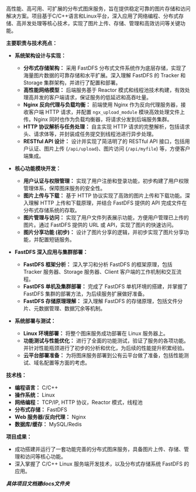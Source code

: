 高性能、高可用、可扩展的分布式图床服务，旨在提供稳定可靠的图片存储和访问解决方案。项目基于C/C++语言和Linux平台，深入应用了网络编程、分布式存储、高并发处理等核心技术，实现了图片上传、存储、管理和高效访问等关键功能。

**主要职责与技术亮点：**

* **系统架构设计与实现：**
    * **分布式存储架构：** 采用 FastDFS 分布式文件系统作为底层存储，实现了海量图片数据的可靠存储和水平扩展。深入理解 FastDFS 的 Tracker 和 Storage 集群架构，并进行了配置和部署。
    * **高性能网络模型：**  后端服务基于 Reactor 模式和线程池技术构建，有效处理高并发的客户端请求，保证服务的低延迟和高吞吐量。
    * **Nginx 反向代理与负载均衡：**  前端使用 Nginx 作为反向代理服务器，接收客户端 HTTP 请求，并配置 `ngx_upload_module` 模块高效处理文件上传。Nginx 同时也作为负载均衡器，将请求分发到后端服务集群。
    * **HTTP 协议解析与任务处理：**  自主实现 HTTP 请求的完整解析，包括请求头、请求体等，并封装成任务提交到线程池进行异步处理。
    * **RESTful API 设计：**  设计并实现了简洁明了的 RESTful API 接口，包括用户认证、图片上传 (`/api/upload`)、图片访问 (`/api/myfile`) 等，方便客户端集成。

* **核心功能模块开发：**
    * **用户认证与权限管理：**  实现了用户注册和登录功能，初步构建了用户权限管理体系，保障图床服务的安全性。
    * **图片上传与下载：**  基于 HTTP 协议实现了高效的图片上传和下载功能。深入理解 HTTP 上传和下载原理，并结合 FastDFS 提供的 API 完成文件在分布式存储系统的存取。
    * **图片管理与访问：**  实现了用户文件列表展示功能，方便用户管理已上传的图片。通过 FastDFS 提供的 URL 或 API，实现了图片的快速访问。
    * **图片分享功能 (初步)：**  设计了图片分享的逻辑，并初步实现了图片分享功能，并配置短链服务。

* **FastDFS 深入应用与集群部署：**
    * **FastDFS 框架分析：**  深入学习和分析 FastDFS 的框架原理，包括 Tracker 服务器、Storage 服务器、Client 客户端的工作机制和交互流程。
    * **FastDFS 单机及集群部署：**  完成了 FastDFS 单机环境的搭建，并掌握了 FastDFS 集群的部署方法，为后续服务扩展做好准备。
    * **FastDFS 存储原理理解：**  深入理解 FastDFS 的存储原理，包括文件分片、元数据管理、数据冗余等机制。

* **系统部署与测试：**
    * **Linux 环境部署：**  将整个图床服务成功部署在 Linux 服务器上。
    * **功能测试与性能优化：**  进行了全面的功能测试，验证了服务的各项功能。并针对性能瓶颈进行了初步的分析和优化，为后续的性能提升积累经验。
    * **云平台部署准备：**  为将图床服务部署到公有云平台做了准备，包括性能测试、域名配置等方面的考虑。

**技术栈：**

* **编程语言：** C/C++
* **操作系统：** Linux
* **网络编程：** TCP/IP, HTTP 协议，Reactor 模式，线程池
* **分布式存储：** FastDFS
* **Web 服务器/反向代理：** Nginx
* **数据库/缓存：**  MySQL/Redis 


**项目成果：**

* 成功搭建并运行了一套功能完善的分布式图床服务，具备图片上传、存储、管理和访问等核心功能。
* 深入掌握了 C/C++ Linux 服务端开发技术，以及分布式存储系统 FastDFS 的应用。

***具体项目文档建docs文件夹***